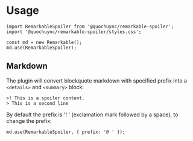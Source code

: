 # Usage
```
import RemarkableSpoiler from '@quochuync/remarkable-spoiler';
import '@quochuync/remarkable-spoiler/styles.css';

const md = new Remarkable();
md.use(RemarkableSpoiler);
```

## Markdown
The plugin will convert blockquote markdown with specified prefix into a `<details>` and `<summary>` block:
```
>! This is a spoiler content.
> This is a second line
```

By default the prefix is '! ' (exclamation mark followed by a space), to change the prefix:
```
md.use(RemarkableSpoiler, { prefix: '@ ' });
```